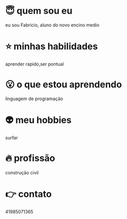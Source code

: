 # :innocent: quem sou eu
eu sou Fabricio, aluno do novo encino medio

# :star: minhas habilidades
aprender rapido,ser pontual

# :open_mouth: o que estou aprendendo 
linguagem de programação

# :alien: meu hobbies
surfar

# :fire: profissão
construção civil

# :point_right: contato
41985071365

<!---
fabriciomks/fabriciomks is a ✨ special ✨ repository because its `README.md` (this file) appears on your GitHub profile.
You can click the Preview link to take a look at your changes.
--->
